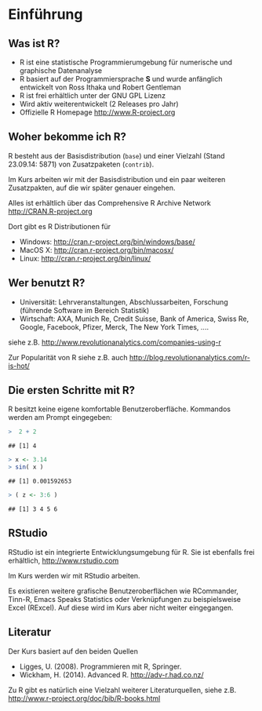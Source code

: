 # Einführung


##  Was ist R?


-  R ist eine statistische Programmierumgebung für numerische und graphische
Datenanalyse
-  R basiert auf der Programmiersprache **S** und wurde anfänglich entwickelt von Ross Ithaka und Robert Gentleman
-  R ist frei erhältlich  unter der GNU GPL Lizenz
-  Wird aktiv weiterentwickelt (2 Releases pro Jahr)
-  Offizielle R Homepage http://www.R-project.org




## Woher bekomme ich R?
R besteht aus der Basisdistribution (`base`) und einer Vielzahl (Stand 23.09.14: 5871) von Zusatzpaketen (`contrib`).

Im Kurs arbeiten wir mit der Basisdistribution und ein paar weiteren Zusatzpakten, auf die wir später genauer eingehen.

Alles ist erhältlich über das Comprehensive R Archive Network
http://CRAN.R-project.org

Dort gibt es R Distributionen für 

 -  Windows: http://cran.r-project.org/bin/windows/base/
-  MacOS X: http://cran.r-project.org/bin/macosx/
-  Linux: http://cran.r-project.org/bin/linux/


## Wer benutzt R?


* Universität: Lehrveranstaltungen, Abschlussarbeiten,  Forschung (führende Software im Bereich Statistik)
* Wirtschaft: AXA, Munich Re, Credit Suisse, Bank of America, Swiss Re, Google, Facebook, Pfizer, Merck, The New York Times, ....

siehe z.B. http://www.revolutionanalytics.com/companies-using-r

Zur Popularität von R siehe z.B. auch
http://blog.revolutionanalytics.com/r-is-hot/


## Die ersten Schritte mit R?

R besitzt keine eigene komfortable Benutzeroberfläche. Kommandos werden am Prompt eingegeben:



```r
>  2 + 2
```

```
## [1] 4
```

```r
> x <- 3.14
> sin( x )
```

```
## [1] 0.001592653
```

```r
> ( z <- 3:6 )
```

```
## [1] 3 4 5 6
```



## RStudio

RStudio ist ein integrierte Entwicklungsumgebung für R. Sie ist ebenfalls frei erhältlich, http://www.rstudio.com

Im Kurs werden wir mit RStudio arbeiten.

Es existieren weitere grafische Benutzeroberflächen wie  RCommander, Tinn-R, Emacs Speaks Statistics oder Verknüpfungen zu beispielsweise Excel (RExcel). Auf diese wird im Kurs aber nicht weiter eingegangen.

## Literatur

Der Kurs basiert auf den beiden Quellen

- Ligges, U. (2008). Programmieren mit R, Springer. 
- Wickham, H. (2014). Advanced R. http://adv-r.had.co.nz/


Zu R gibt es natürlich eine Vielzahl weiterer Literaturquellen, siehe z.B. http://www.r-project.org/doc/bib/R-books.html

